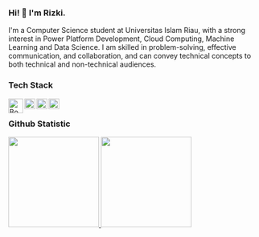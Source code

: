 ### Hi! 👋 I'm Rizki.
I'm a Computer Science student at Universitas Islam Riau, with a strong interest in Power Platform Development, Cloud Computing, Machine Learning and Data Science. I am skilled in problem-solving, effective communication, and collaboration, and can convey technical concepts to both technical and non-technical audiences.

### Tech Stack
  <a href="https://getbootstrap.com/"><img align="left" alt="Bootstrap" title="Bootstrap" width="29px" src="https://upload.wikimedia.org/wikipedia/commons/b/b2/Bootstrap_logo.svg" /></a>
  <a href="#"><img align="left" alt="JavaScript" title="JavaScript" width="21px" src="https://upload.wikimedia.org/wikipedia/commons/9/99/Unofficial_JavaScript_logo_2.svg" /></a>
  <a href="https://nodejs.org/"><img align="left" alt="NodeJS" title="NodeJS" width="21px" src="https://seeklogo.com/images/N/nodejs-logo-FBE122E377-seeklogo.com.png" /></a>
  <a href="https://reactjs.org/"><img align="left" alt="React" title="React" width="21px" src="https://cdn.worldvectorlogo.com/logos/react-2.svg" /></a>
  <br>
  
### Github Statistic
<p align="left">
<a href="https://github.com/rizkimaul470">
  <img height="180em" src="https://github-readme-stats-eight-theta.vercel.app/api?username=rizkimaul470&show_icons=true&theme=algolia&include_all_commits=true&count_private=true"/>
  <img height="180em" src="https://github-readme-stats-eight-theta.vercel.app/api/top-langs/?username=rizkimaul470&layout=compact&langs_count=8&theme=algolia"/>
</a>
</p>

<!---### Reach me on
- <a href="https://linkedin.com/in/rizkimaul/">LinkedIn</a>
- <a href="https://rizkimaul.netlify.app">Pesonal Web Portofolio</a>
- maulanarizki587@gmail.com

rizkimaul470/rizkimaul470 is a ✨ special ✨ repository because its `README.md` (this file) appears on your GitHub profile.
You can click the Preview link to take a look at your changes.
--->
